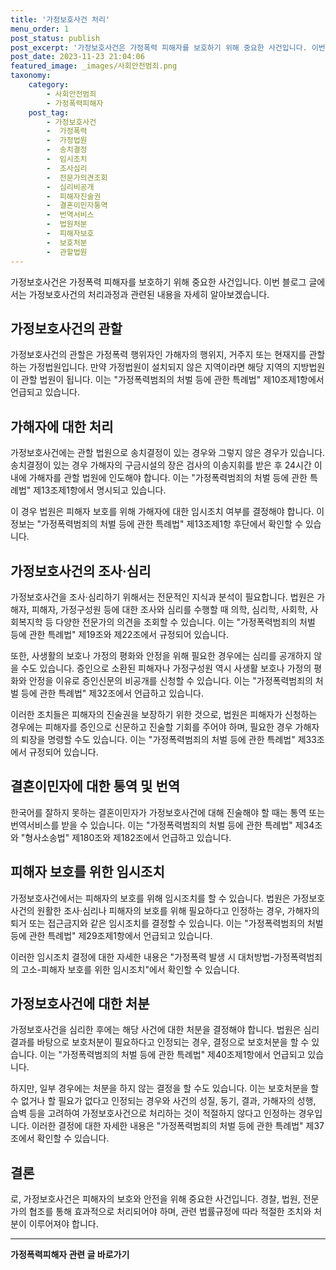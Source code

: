 ```yaml
---
title: '가정보호사건 처리'
menu_order: 1
post_status: publish
post_excerpt: '가정보호사건은 가정폭력 피해자를 보호하기 위해 중요한 사건입니다. 이번 블로그 글에서는 가정보호사건의 처리과정과 관련된 내용을 자세히 알아보겠습니다.'
post_date: 2023-11-23 21:04:06
featured_image: _images/사회안전범죄.png
taxonomy:
    category:
        - 사회안전범죄
        - 가정폭력피해자
    post_tag:
        - 가정보호사건
        -  가정폭력
        -  가정법원
        -  송치결정
        -  임시조치
        -  조사심리
        -  전문가의견조회
        -  심리비공개
        -  피해자진술권
        -  결혼이민자통역
        -  번역서비스
        -  법원처분
        -  피해자보호
        -  보호처분
        -  관할법원
---
```



가정보호사건은 가정폭력 피해자를 보호하기 위해 중요한 사건입니다. 이번 블로그 글에서는 가정보호사건의 처리과정과 관련된 내용을 자세히 알아보겠습니다.

## 가정보호사건의 관할

가정보호사건의 관할은 가정폭력 행위자인 가해자의 행위지, 거주지 또는 현재지를 관할하는 가정법원입니다. 만약 가정법원이 설치되지 않은 지역이라면 해당 지역의 지방법원이 관할 법원이 됩니다. 이는 "가정폭력범죄의 처벌 등에 관한 특례법" 제10조제1항에서 언급되고 있습니다.

## 가해자에 대한 처리

가정보호사건에는 관할 법원으로 송치결정이 있는 경우와 그렇지 않은 경우가 있습니다. 송치결정이 있는 경우 가해자의 구금시설의 장은 검사의 이송지휘를 받은 후 24시간 이내에 가해자를 관할 법원에 인도해야 합니다. 이는 "가정폭력범죄의 처벌 등에 관한 특례법" 제13조제1항에서 명시되고 있습니다.

이 경우 법원은 피해자 보호를 위해 가해자에 대한 임시조치 여부를 결정해야 합니다. 이 정보는 "가정폭력범죄의 처벌 등에 관한 특례법" 제13조제1항 후단에서 확인할 수 있습니다.

## 가정보호사건의 조사·심리

가정보호사건을 조사·심리하기 위해서는 전문적인 지식과 분석이 필요합니다. 법원은 가해자, 피해자, 가정구성원 등에 대한 조사와 심리를 수행할 때 의학, 심리학, 사회학, 사회복지학 등 다양한 전문가의 의견을 조회할 수 있습니다. 이는 "가정폭력범죄의 처벌 등에 관한 특례법" 제19조와 제22조에서 규정되어 있습니다.

또한, 사생활의 보호나 가정의 평화와 안정을 위해 필요한 경우에는 심리를 공개하지 않을 수도 있습니다. 증인으로 소환된 피해자나 가정구성원 역시 사생활 보호나 가정의 평화와 안정을 이유로 증인신문의 비공개를 신청할 수 있습니다. 이는 "가정폭력범죄의 처벌 등에 관한 특례법" 제32조에서 언급하고 있습니다.

이러한 조치들은 피해자의 진술권을 보장하기 위한 것으로, 법원은 피해자가 신청하는 경우에는 피해자를 증인으로 신문하고 진술할 기회를 주어야 하며, 필요한 경우 가해자의 퇴장을 명령할 수도 있습니다. 이는 "가정폭력범죄의 처벌 등에 관한 특례법" 제33조에서 규정되어 있습니다.

## 결혼이민자에 대한 통역 및 번역

한국어를 잘하지 못하는 결혼이민자가 가정보호사건에 대해 진술해야 할 때는 통역 또는 번역서비스를 받을 수 있습니다. 이는 "가정폭력범죄의 처벌 등에 관한 특례법" 제34조와 "형사소송법" 제180조와 제182조에서 언급하고 있습니다.

## 피해자 보호를 위한 임시조치

가정보호사건에서는 피해자의 보호를 위해 임시조치를 할 수 있습니다. 법원은 가정보호사건의 원활한 조사·심리나 피해자의 보호를 위해 필요하다고 인정하는 경우, 가해자의 퇴거 또는 접근금지와 같은 임시조치를 결정할 수 있습니다. 이는 "가정폭력범죄의 처벌 등에 관한 특례법" 제29조제1항에서 언급되고 있습니다.

이러한 임시조치 결정에 대한 자세한 내용은 "가정폭력 발생 시 대처방법-가정폭력범죄의 고소-피해자 보호를 위한 임시조치"에서 확인할 수 있습니다.

## 가정보호사건에 대한 처분

가정보호사건을 심리한 후에는 해당 사건에 대한 처분을 결정해야 합니다. 법원은 심리 결과를 바탕으로 보호처분이 필요하다고 인정되는 경우, 결정으로 보호처분을 할 수 있습니다. 이는 "가정폭력범죄의 처벌 등에 관한 특례법" 제40조제1항에서 언급되고 있습니다.

하지만, 일부 경우에는 처분을 하지 않는 결정을 할 수도 있습니다. 이는 보호처분을 할 수 없거나 할 필요가 없다고 인정되는 경우와 사건의 성질, 동기, 결과, 가해자의 성행, 습벽 등을 고려하여 가정보호사건으로 처리하는 것이 적절하지 않다고 인정하는 경우입니다. 이러한 결정에 대한 자세한 내용은 "가정폭력범죄의 처벌 등에 관한 특례법" 제37조에서 확인할 수 있습니다.

## 결론
로, 가정보호사건은 피해자의 보호와 안전을 위해 중요한 사건입니다. 경찰, 법원, 전문가의 협조를 통해 효과적으로 처리되어야 하며, 관련 법률규정에 따라 적절한 조치와 처분이 이루어져야 합니다.


<!-- wp:separator -->
<hr class="wp-block-separator has-alpha-channel-opacity"/>
<!-- /wp:separator -->

<!-- wp:group {"backgroundColor":"base","layout":{"type":"constrained"}} -->
<div class="wp-block-group has-base-background-color has-background"><!-- wp:paragraph {"align":"center","fontSize":"medium"} -->
<p class="has-text-align-center has-large-font-size"><strong>가정폭력피해자 관련 글 바로가기</strong></p>
<!-- /wp:paragraph -->


<!-- wp:latest-posts
{"categories":[{"id":27190,"count":19,"description":"","link":"https://uknowlaw.com/category/%ea%b0%80%ec%a0%95%ed%8f%ad%eb%a0%a5%ed%94%bc%ed%95%b4%ec%9e%90/","name":"가정폭력피해자","slug":"가정폭력피해자","taxonomy":"category","parent":0,"meta":[],"_links":{"self":[{"href":"https://uknowlaw.com/wp-json/wp/v2/categories/27190"}],"collection":[{"href":"https://uknowlaw.com/wp-json/wp/v2/categories"}],"about":[{"href":"https://uknowlaw.com/wp-json/wp/v2/taxonomies/category"}],"wp:post_type":[{"href":"https://uknowlaw.com/wp-json/wp/v2/posts?categories=27190"}],"curies":[{"name":"wp","href":"https://api.w.org/{rel}","templated":true}]}}],"postsToShow":100,"excerptLength":28,"postLayout":"grid","columns":2,"featuredImageAlign":"left","featuredImageSizeSlug":"large","fontSize":"small"} /--></div>
<!-- /wp:group -->